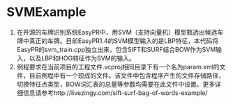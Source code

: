 # SVMExample
1. 在开源的车牌识别系统EasyPR中，用SVM（支持向量机）模型甄选出候选车牌中真正的车牌。目前EasyPR1.4的SVM模型输入的是LBP特征，本代码将EasyPR的svm_train.cpp独立出来，包含SIFT和SURF结合BOW作为SVM输入，以及LBP和HOG特征作为SVM的输入。
2. 例程要求在当前项目的工程文件.vcproj相同目录下有一个名为param.xml的文件，目前例程中有一个现成的文件。该文件中包含程序产生的文件存储路径，切换特征点类型，BOW词汇表的总量等参数均需要在此文件中设置。更多详细信息请参考http://livezingy.com/sift-surf-bag-of-words-example/
